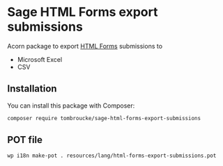 # Sage HTML Forms export submissions

Acorn package to export [HTML Forms](https://www.htmlformsplugin.com/) submissions to
- Microsoft Excel
- CSV

## Installation

You can install this package with Composer:

```bash
composer require tombroucke/sage-html-forms-export-submissions
```

## POT file
```bash
wp i18n make-pot . resources/lang/html-forms-export-submissions.pot
```
